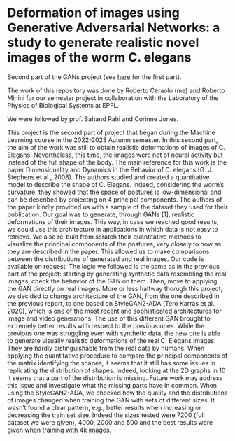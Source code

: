 # Deformation of images using Generative Adversarial Networks: a study to generate realistic novel images of the worm C. elegans
Second part of the GANs project (see [here](https://github.com/Robbberto/gans-deformations) for the first part).

The work of this repository was done by Roberto Ceraolo (me) and Roberto Minini for our semester project in collaboration with the Laboratory of the Physics of Biological Systems at EPFL.

We were followed by prof. Sahand Rahi and Corinne Jones.

This project is the second part of project that began during the Machine Learning course in the 2022-2023 Autumn semester.
In this second part, the aim of the work was still to obtain realistic deformations of images of C. Elegans. Nevertheless, this time, the images were not of neural activity but instead of the full shape of the body. The main reference for this work is the paper Dimensionality and Dynamics in the Behavior of C. elegans (G. J. Stephens et al., 2008). The authors studied and created a quantitative model to describe the shape of C. Elegans. Indeed, considering the worm’s curvature, they showed that the space of postures is low-dimensional and can be described by projecting on 4 principal components. The authors of the paper kindly provided us with a sample of the dataset they used for their publication. Our goal was to generate, through GANs [1], realistic deformations of their images. This way, in case we reached good results, we could use this architecture in applications in which data is not easy to retrieve.
We also re-built from scratch their quantitative methods to visualize the principal components of the postures, very closely to how as they are described in the paper. This allowed us to make comparisons between the distributions of generated and real images. Our code is available on request.
The logic we followed is the same as in the previous part of the project: starting by generating synthetic data resembling the real images, check the behavior of the GAN on them. Then, move to applying the GAN directly on real images. More or less halfway thorugh this project, we decided to change architecture of the GAN, from the one described in the previous report, to one based on StyleGAN2-ADA (Tero Karras et al., 2020), which is one of the most recent and sophisticated architectures for image and video generations. The use of this different GAN brought to extremely better results with respect to the previous ones. While the previous one was struggling even with synthetic data, the new one is able to generate visually realistic deformations of the real C. Elegans images. They are hardly distinguishable from the real data by humans. When applying the quantitative procedure to compare the principal components of the matrix identifying the shapes, it seems that it still has some issues in replicating the distribution of shapes. Indeed, looking at the 2D graphs in 10 it seems that a part of the distribution is missing. Future work may address this issue and investigate what the missing parts have in common. When using the StyleGAN2-ADA, we checked how the quality and the distributions of images changed when training the GAN with sets of different sizes. It wasn’t found a clear pattern, e.g., better results when increasing or decreasing the train set size. Indeed the sizes tested were 7200 (full dataset we were given), 4000, 2000 and 500 and the best results were given when training with 4k images.




